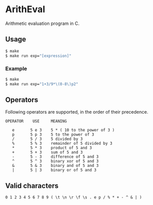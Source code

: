 # ArithEval
Arithmetic evaluation program in C.

## Usage
```bash
$ make
$ make run exp="[expression]"
```

### Example
```bash
$ make
$ make run exp="1+3/9*\(0-8\)p2"
```


## Operators

Following operators are supported, in the order of their precedence.

```
OPERATOR    USE     MEANING

   e       5 e 3    5 * ( 10 to the power of 3 )
   p       5 p 3    5 to the power of 3
   /       5 / 3    5 divided by 3
   %       5 % 3    remainder of 5 divided by 3
   *       5 * 3    product of 5 and 3
   +       5 + 3    sum of 5 and 3
   -       5 - 3    difference of 5 and 3
   ^       5 ^ 3    binary xor of 5 and 3
   &       5 & 3    binary and of 5 and 3
   |       5 | 3    binary or of 5 and 3

```

## Valid characters

```
0 1 2 3 4 5 6 7 8 9 ( \t \n \r \f \s . e p / % * + - ^ & | )
```
